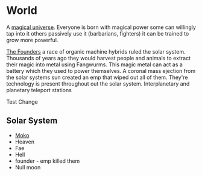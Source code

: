 # World
A [magical universe](misc/magic.md). Everyone is born with magical power some can willingly tap into it others passively use it (barbarians, fighters) it can be trained to grow more powerful. 

[The Founders](races/founders.md) a race of organic machine hybrids ruled the solar system. Thousands of years ago they would harvest people and animals to extract their magic into metal using Fangwurms.
This magic metal can act as a battery which they used to power themselves. A coronal mass ejection from the solar systems sun created an emp that wiped out all of them. 
They're technology is present throughout out the solar system. 
Interplanetary and planetary teleport stations

Test Change

## Solar System
- [Moko](moko/moko.md)
- Heaven
- Fae
- Hell
- founder - emp killed them
- Null moon
